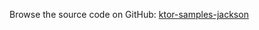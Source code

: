 [//]: # (title: Jackson)
[//]: # (category: samples)
[//]: # (permalink: /samples/feature/jackson.html)
[//]: # (caption: Example of Serving JSON using Jackson)
[//]: # (redirect_from: redirect_from)
[//]: # (- /samples/jackson.html: - /samples/jackson.html)

Browse the source code on GitHub: [ktor-samples-jackson](https://github.com/ktorio/ktor-samples/tree/1.3.0/feature/jackson)

